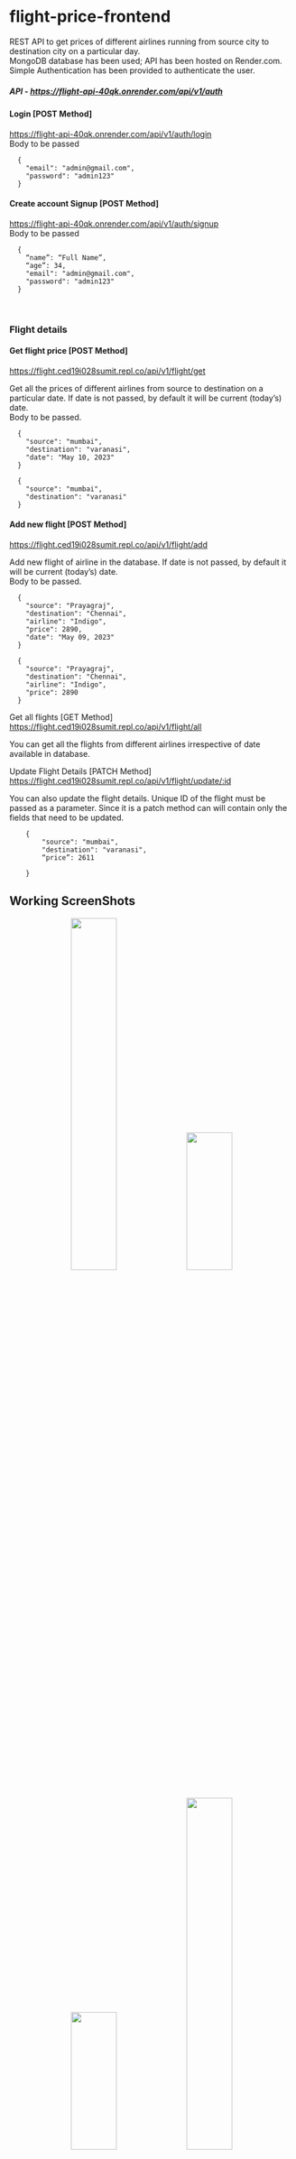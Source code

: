 # flight-price-frontend

REST API to get prices of different airlines running from source city to destination city on a particular day.<br>
MongoDB database has been used; API has been hosted on Render.com.<br>
Simple Authentication has been provided to authenticate the user.<br>
##### API - <a href="https://flight-api-40qk.onrender.com/api/v1/auth"> https://flight-api-40qk.onrender.com/api/v1/auth </a> <br>

#### Login [POST Method]
<a href="https://flight-api-40qk.onrender.com/api/v1/auth/login"> https://flight-api-40qk.onrender.com/api/v1/auth/login </a> 
<br>
Body to be passed 
```
  {
    "email": "admin@gmail.com",
    "password": "admin123"
  }
```

#### Create account Signup [POST Method]
<a href="https://flight-api-40qk.onrender.com/api/v1/auth/signup"> https://flight-api-40qk.onrender.com/api/v1/auth/signup </a> <br>
Body to be passed
```
  {
    “name”: “Full Name”,
    “age”: 34,
    "email": "admin@gmail.com",
    "password": "admin123"
  }
```
 

### Flight details
#### Get flight price [POST Method]
<a href="https://flight.ced19i028sumit.repl.co/api/v1/flight/get"> https://flight.ced19i028sumit.repl.co/api/v1/flight/get</a> <br>

Get all the prices of different airlines from source to destination on a particular date. If date is not passed, by default it will be current (today’s) date.<br>
Body to be passed.

```
  {
    "source": "mumbai",
    "destination": "varanasi",
    "date": "May 10, 2023"
  }
```

```
  {
    "source": "mumbai",
    "destination": "varanasi"
  }
```


#### Add new flight [POST Method]
<a href="https://flight.ced19i028sumit.repl.co/api/v1/flight/add"> https://flight.ced19i028sumit.repl.co/api/v1/flight/add</a> <br>

Add new flight of airline in the database. If date is not passed, by default it will be current (today’s) date. <br>
Body to be passed.

```
  {
    "source": "Prayagraj",
    "destination": "Chennai",
    "airline": "Indigo",
    "price": 2890,
    "date": "May 09, 2023"
  }
```

```
  {
    "source": "Prayagraj",
    "destination": "Chennai",
    "airline": "Indigo",
    "price": 2890
  }
```

Get all flights [GET Method]
<a href=”https://flight.ced19i028sumit.repl.co/api/v1/flight/all”> https://flight.ced19i028sumit.repl.co/api/v1/flight/all</a>

You can get all the flights from different airlines irrespective of date available in database.


Update Flight Details [PATCH Method]
<a href=”https://flight.ced19i028sumit.repl.co/api/v1/flight/update/:id”> https://flight.ced19i028sumit.repl.co/api/v1/flight/update/:id </a>

You can also update the flight details.
Unique ID of the flight must be passed as a parameter. Since it is a patch method can will contain only the fields that need to be updated.



```
	{
		"source": "mumbai",
   		"destination": "varanasi",
		“price”: 2611

	}
```


## Working ScreenShots

<center> 
  <div>
      <img src="https://github.com/dxsumit/flight-price-backend/assets/58907200/30764472-f2a4-4a8c-8854-a94942143d4b" width=40% height=40%>
      <img src="https://github.com/dxsumit/flight-price-backend/assets/58907200/64bc5c36-bc66-41ef-ae1a-5f788ff5954b" width=40% height=25%>
      <img src="https://github.com/dxsumit/flight-price-backend/assets/58907200/1c7187fa-0882-4c2b-8620-bc859311eed4" width=40% height=25%> 
      <img src="https://github.com/dxsumit/flight-price-backend/assets/58907200/bcbed613-ebd7-410f-9b9c-d200446b0550" width=40% height=40%>
  </div>

</center>

